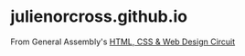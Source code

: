 # julienorcross.github.io

From General Assembly's [HTML, CSS & Web Design Circuit](https://generalassemb.ly/education/learn-html-css-web-design-online)
